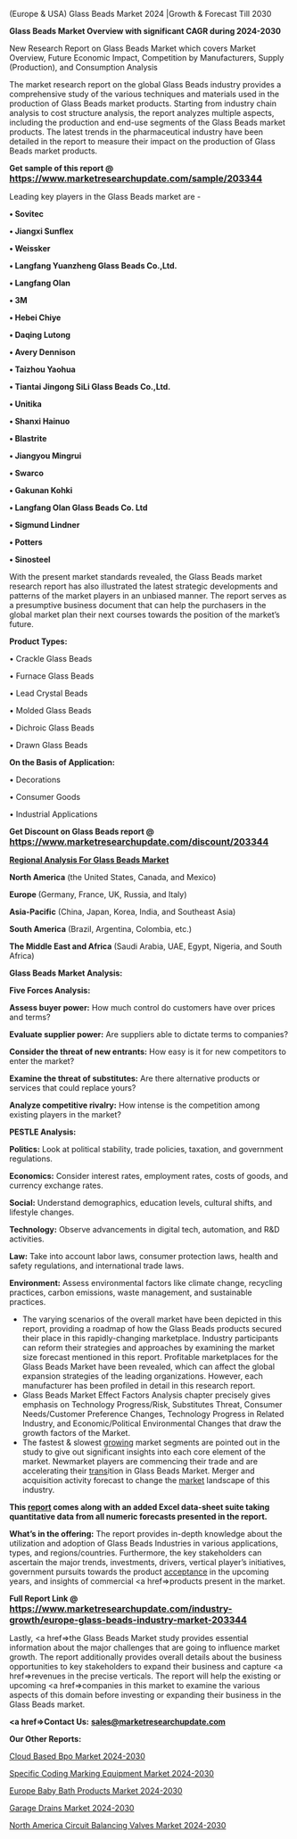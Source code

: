 (Europe & USA) Glass Beads Market 2024 |Growth & Forecast Till 2030

<strong>Glass Beads Market Overview with significant CAGR during 2024-2030</strong>

New Research Report on Glass Beads Market which covers Market Overview, Future Economic Impact, Competition by Manufacturers, Supply (Production), and Consumption Analysis

The market research report on the global Glass Beads industry provides a comprehensive study of the various techniques and materials used in the production of Glass Beads market products. Starting from industry chain analysis to cost structure analysis, the report analyzes multiple aspects, including the production and end-use segments of the Glass Beads market products. The latest trends in the pharmaceutical industry have been detailed in the report to measure their impact on the production of Glass Beads market products.

<strong>Get sample of this report @ <a href=https://www.marketresearchupdate.com/sample/203344><font size=3 color=#0000ff>https://www.marketresearchupdate.com/sample/203344</font></a></strong>

Leading key players in the Glass Beads market are -

<strong>• Sovitec

• Jiangxi Sunflex

• Weissker

• Langfang Yuanzheng Glass Beads Co.,Ltd.

• Langfang Olan

• 3M

• Hebei Chiye

• Daqing Lutong

• Avery Dennison

• Taizhou Yaohua

• Tiantai Jingong SiLi Glass Beads Co.,Ltd.

• Unitika

• Shanxi Hainuo

• Blastrite

• Jiangyou Mingrui

• Swarco

• Gakunan Kohki

• Langfang Olan Glass Beads Co. Ltd

• Sigmund Lindner

• Potters

• Sinosteel</strong>

With the present market standards revealed, the Glass Beads market research report has also illustrated the latest strategic developments and patterns of the market players in an unbiased manner. The report serves as a presumptive business document that can help the purchasers in the global market plan their next courses towards the position of the market’s future.

<strong>Product Types:</strong>

• Crackle Glass Beads

• Furnace Glass Beads

• Lead Crystal Beads

• Molded Glass Beads

• Dichroic Glass Beads

• Drawn Glass Beads

<strong>On the Basis of Application:</strong>

• Decorations

• Consumer Goods

• Industrial Applications

<strong>Get Discount on Glass Beads report @ <a href=https://www.marketresearchupdate.com/discount/203344><font size=3 color=#0000ff>https://www.marketresearchupdate.com/discount/203344</font></a></strong>

<strong><u><b>Regional Analysis For Glass Beads Market</b></u></strong>

<strong><b>North America</b></strong> (the United States, Canada, and Mexico)

<strong><b>Europe </b></strong>(Germany, France, UK, Russia, and Italy)

<strong><b>Asia-Pacific</b></strong> (China, Japan, Korea, India, and Southeast Asia)

<strong><b>South America</b></strong> (Brazil, Argentina, Colombia, etc.)

<strong><b>The Middle East and Africa</b></strong> (Saudi Arabia, UAE, Egypt, Nigeria, and South Africa)

<strong>Glass Beads Market Analysis:</strong>

<strong>Five Forces Analysis:</strong>

<strong>Assess buyer power:</strong> How much control do customers have over prices and terms?

<strong>Evaluate supplier power:</strong> Are suppliers able to dictate terms to companies?

<strong>Consider the threat of new entrants:</strong> How easy is it for new competitors to enter the market?

<strong>Examine the threat of substitutes:</strong> Are there alternative products or services that could replace yours?

<strong>Analyze competitive rivalry:</strong> How intense is the competition among existing players in the market?

<strong>PESTLE Analysis:</strong>

<strong>Politics:</strong> Look at political stability, trade policies, taxation, and government regulations.

<strong>Economics:</strong> Consider interest rates, employment rates, costs of goods, and currency exchange rates.

<strong>Social:</strong> Understand demographics, education levels, cultural shifts, and lifestyle changes.

<strong>Technology:</strong> Observe advancements in digital tech, automation, and R&D activities.

<strong>Law:</strong> Take into account labor laws, consumer protection laws, health and safety regulations, and international trade laws.

<strong>Environment:</strong> Assess environmental factors like climate change, recycling practices, carbon emissions, waste management, and sustainable practices.

<ul>
  <li>The varying scenarios of the overall market have been depicted in this report, providing a roadmap of how the Glass Beads products secured their place in this rapidly-changing marketplace. Industry participants can reform their strategies and approaches by examining the market size forecast mentioned in this report. Profitable marketplaces for the Glass Beads Market have been revealed, which can affect the global expansion strategies of the leading organizations. However, each manufacturer has been profiled in detail in this research report.</li>
  <li>Glass Beads Market Effect Factors Analysis chapter precisely gives emphasis on Technology Progress/Risk, Substitutes Threat, Consumer Needs/Customer Preference Changes, Technology Progress in Related Industry, and Economic/Political Environmental Changes that draw the growth factors of the Market.</li>
  <li>The fastest &amp; slowest <a href=ASDF991299>growing</a> market segments are pointed out in the study to give out significant insights into each core element of the market. Newmarket players are commencing their trade and are accelerating their <a href=>trans</a>ition in Glass Beads Market. Merger and acquisition activity forecast to change the <a href=>market</a> landscape of this industry.</li>
</ul>
<strong>This <a href=>report</a> comes along with an added Excel data-sheet suite taking quantitative data from all numeric forecasts presented in the report.</strong>

<strong>What’s in the offering:</strong> The report provides in-depth knowledge about the utilization and adoption of Glass Beads Industries in various applications, types, and regions/countries. Furthermore, the key stakeholders can ascertain the major trends, investments, drivers, vertical player’s initiatives, government pursuits towards the product <a href=ASDF881288>acceptance</a> in the upcoming years, and insights of commercial <a href=>products</a> present in the market.

<strong>Full Report Link @ <a href=https://www.marketresearchupdate.com/industry-growth/europe-glass-beads-industry-market-203344><font size=3 color=#0000ff>https://www.marketresearchupdate.com/industry-growth/europe-glass-beads-industry-market-203344</font></a></strong>

Lastly, <a href=>the</a> Glass Beads Market study provides essential information about the major challenges that are going to influence market growth. The report additionally provides overall details about the business opportunities to key stakeholders to expand their business and capture <a href=>revenues</a> in the precise verticals. The report will help the existing or upcoming <a href=>companies</a> in this market to examine the various aspects of this domain before investing or expanding their business in the Glass Beads market.

<strong><a href=><strong>Contact Us:</strong></a></strong>
<strong>sales@marketresearchupdate.com</strong>

<strong>Our Other Reports:</strong>

<a href=https://www.linkedin.com/pulse/cloud-based-bpo-market-2023-top-key-players-types>Cloud Based Bpo Market 2024-2030</a>

<a href=https://www.linkedin.com/pulse/specific-coding-marking-equipment-market-analysis>Specific Coding Marking Equipment Market 2024-2030</a>

<a href=https://www.linkedin.com/pulse/europe-baby-bath-products-market-2023-2030-new>Europe Baby Bath Products Market 2024-2030</a>

<a href=https://www.linkedin.com/pulse/garage-drains-market-size-growth-set-surge-significantly-rdo6f/>Garage Drains Market 2024-2030</a>

<a href=https://www.linkedin.com/pulse/north-america-circuit-balancing-valves-market-2023-ghujf/>North America Circuit Balancing Valves Market 2024-2030</a>
